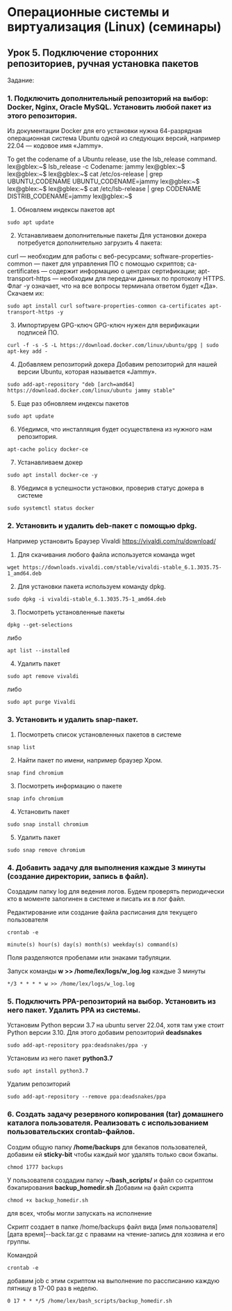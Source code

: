 # Операционные системы и виртуализация (Linux) (семинары)

## Урок 5. Подключение сторонних репозиториев, ручная установка пакетов

Задание:

### 1. Подключить дополнительный репозиторий на выбор: Docker, Nginx, Oracle MySQL. Установить любой пакет из этого репозитория.

Из документации Docker для его установки нужна 64-разрядная операционная система Ubuntu одной из следующих версий, например 22.04 — кодовое имя «Jammy».

To get the codename of a Ubuntu release, use the lsb_release command.
lex@gblex:~$ lsb_release -c
Codename: jammy
lex@gblex:~$
lex@gblex:~$
lex@gblex:~$ cat /etc/os-release | grep UBUNTU_CODENAME
UBUNTU_CODENAME=jammy
lex@gblex:~$
lex@gblex:~$
lex@gblex:~$ cat /etc/lsb-release | grep CODENAME
DISTRIB_CODENAME=jammy
lex@gblex:~$

1. Обновляем индексы пакетов apt

```
sudo apt update
```

2. Устанавливаем дополнительные пакеты
   Для установки докера потребуется дополнительно загрузить 4 пакета:

curl — необходим для работы с веб-ресурсами;
software-properties-common — пакет для управления ПО с помощью скриптов;
ca-certificates — содержит информацию о центрах сертификации;
apt-transport-https — необходим для передачи данных по протоколу HTTPS.
Флаг -y означает, что на все вопросы терминала ответом будет «Да».
Скачаем их:

```
sudo apt install curl software-properties-common ca-certificates apt-transport-https -y
```

3. Импортируем GPG-ключ
   GPG-ключ нужен для верификации подписей ПО.

```
curl -f -s -S -L https://download.docker.com/linux/ubuntu/gpg | sudo apt-key add -
```

4. Добавляем репозиторий докера
   Добавим репозиторий для нашей версии Ubuntu, которая называется «Jammy».

```
sudo add-apt-repository "deb [arch=amd64] https://download.docker.com/linux/ubuntu jammy stable"
```

5. Eще раз обновляем индексы пакетов

```
sudo apt update
```

6. Убедимся, что инсталляция будет осуществлена из нужного нам репозитория.

```
apt-cache policy docker-ce
```

7. Устанавливаем докер

```
sudo apt install docker-ce -y
```

8. Убедимся в успешности установки, проверив статус докера в системе

```
sudo systemctl status docker
```

### 2. Установить и удалить deb-пакет с помощью dpkg.

Например установить Браузер Vivaldi
https://vivaldi.com/ru/download/

1. Для скачивания любого файла используется команда wget

```
wget https://downloads.vivaldi.com/stable/vivaldi-stable_6.1.3035.75-1_amd64.deb
```

2. Для установки пакета используем команду dpkg.

```
sudo dpkg -i vivaldi-stable_6.1.3035.75-1_amd64.deb
```

3. Посмотреть установленные пакеты

```
dpkg --get-selections
```

либо

```
apt list --installed
```

4. Удалить пакет

```
sudo apt remove vivaldi
```

либо

```
sudo apt purge Vivaldi
```

### 3. Установить и удалить snap-пакет.

1. Посмотреть список установленных пакетов в системе

```
snap list
```

2. Найти пакет по имени, например браузер Хром.

```
snap find chromium
```

3. Посмотреть информацию о пакете

```
snap info chromium
```

4. Установить пакет

```
sudo snap install chromium
```

5. Удалить пакет

```
sudo snap remove chromium
```

### 4. Добавить задачу для выполнения каждые 3 минуты (создание директории, запись в файл).

Создадим папку log для ведения логов.
Будем проверять периодически кто в моменте залогинен в системе и писать их в лог файл.

Редактирование или создание файла расписания для текущего пользователя

```
crontab -e

minute(s) hour(s) day(s) month(s) weekday(s) command(s)
```

Поля разделяются пробелами или знаками табуляции.

Запуск команды **w >> /home/lex/logs/w_log.log** каждые 3 минуты

```
*/3 * * * * w >> /home/lex/logs/w_log.log
```

### 5. Подключить PPA-репозиторий на выбор. Установить из него пакет. Удалить PPA из системы.

Установим Python версии 3.7 на ubuntu server 22.04, хотя там уже стоит Python версии 3.10.
Для этого добавим репозиторий **deadsnakes**

```
sudo add-apt-repository ppa:deadsnakes/ppa -y
```

Установим из него пакет **python3.7**

```
sudo apt install python3.7
```

Удалим репозиторий

```
sudo add-apt-repository --remove ppa:deadsnakes/ppa
```

### 6. Создать задачу резервного копирования (tar) домашнего каталога пользователя. Реализовать с использованием пользовательских crontab-файлов.

Создим общую папку **/home/backups** для бекапов пользователей,
добавим ей **sticky-bit** чтобы каждый мог удалять только свои бэкапы.

```
chmod 1777 backups
```

У пользователя создадим папку **~/bash_scripts/** и файл со скриптом бэкапирования **backup_homedir.sh**
Добавим на файл скрипта

```
chmod +x backup_homedir.sh
```

для всех, чтобы могли запускать на исполнение

Скрипт создает в папке /home/backups файл вида
[имя пользователя][дата время]--back.tar.gz
с правами на чтение-запись для хозяина и его группы.

Командой

```
crontab -e
```

добавим job с этим скриптом на выполнение по рассписанию каждую пятницу в 17-00 раз в неделю.

```
0 17 * * */5 /home/lex/bash_scripts/backup_homedir.sh
```
